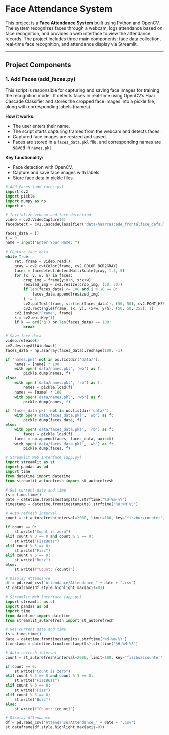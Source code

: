 # Face Attendance System

This project is a **Face Attendance System** built using Python and OpenCV. The system recognizes faces through a webcam, logs attendance based on face recognition, and provides a web interface to view the attendance records. The project includes three main components: face data collection, real-time face recognition, and attendance display via Streamlit.

---

## Project Components

### 1. **Add Faces (add_faces.py)**

This script is responsible for capturing and saving face images for training the recognition model. It detects faces in real-time using OpenCV’s Haar Cascade Classifier and stores the cropped face images into a pickle file, along with corresponding labels (names).

**How it works:**
- The user enters their name.
- The script starts capturing frames from the webcam and detects faces.
- Captured face images are resized and saved.
- Faces are stored in a `faces_data.pkl` file, and corresponding names are saved in `names.pkl`.

**Key functionality:**
- Face detection with OpenCV.
- Capture and save face images with labels.
- Store face data in pickle files.

```python
# Add Faces (add_faces.py)
import cv2
import pickle
import numpy as np
import os

# Initialize webcam and face detection
video = cv2.VideoCapture(0)
facedetect = cv2.CascadeClassifier('data/haarcascade_frontalface_default.xml')

faces_data = []
i = 0
name = input("Enter Your Name: ")

# Capture face data
while True:
    ret, frame = video.read()
    gray = cv2.cvtColor(frame, cv2.COLOR_BGR2GRAY)
    faces = facedetect.detectMultiScale(gray, 1.3, 5)
    for (x, y, w, h) in faces:
        crop_img = frame[y:y+h, x:x+w]
        resized_img = cv2.resize(crop_img, (50, 50))
        if len(faces_data) <= 100 and i % 10 == 0:
            faces_data.append(resized_img)
        i += 1
        cv2.putText(frame, str(len(faces_data)), (50, 50), cv2.FONT_HERSHEY_COMPLEX, 1, (50, 50, 255), 1)
        cv2.rectangle(frame, (x, y), (x+w, y+h), (50, 50, 255), 1)
    cv2.imshow("Frame", frame)
    k = cv2.waitKey(1)
    if k == ord('q') or len(faces_data) == 100:
        break

# Save face data
video.release()
cv2.destroyAllWindows()
faces_data = np.asarray(faces_data).reshape(100, -1)

if 'names.pkl' not in os.listdir('data/'):
    names = [name] * 100
    with open('data/names.pkl', 'wb') as f:
        pickle.dump(names, f)
else:
    with open('data/names.pkl', 'rb') as f:
        names = pickle.load(f)
    names += [name] * 100
    with open('data/names.pkl', 'wb') as f:
        pickle.dump(names, f)

if 'faces_data.pkl' not in os.listdir('data/'):
    with open('data/faces_data.pkl', 'wb') as f:
        pickle.dump(faces_data, f)
else:
    with open('data/faces_data.pkl', 'rb') as f:
        faces = pickle.load(f)
    faces = np.append(faces, faces_data, axis=0)
    with open('data/faces_data.pkl', 'wb') as f:
        pickle.dump(faces, f)

# Streamlit Web Interface (app.py)
import streamlit as st
import pandas as pd
import time
from datetime import datetime
from streamlit_autorefresh import st_autorefresh

# Get current date and time
ts = time.time()
date = datetime.fromtimestamp(ts).strftime("%d-%m-%Y")
timestamp = datetime.fromtimestamp(ts).strftime("%H:%M:%S")

# Auto-refresh interval
count = st_autorefresh(interval=2000, limit=100, key="fizzbuzzcounter")

if count == 0:
    st.write("Count is zero")
elif count % 3 == 0 and count % 5 == 0:
    st.write("FizzBuzz")
elif count % 3 == 0:
    st.write("Fizz")
elif count % 5 == 0:
    st.write("Buzz")
else:
    st.write(f"Count: {count}")

# Display Attendance
df = pd.read_csv("Attendance/Attendance_" + date + ".csv")
st.dataframe(df.style.highlight_max(axis=0))

# Streamlit Web Interface (app.py)
import streamlit as st
import pandas as pd
import time
from datetime import datetime
from streamlit_autorefresh import st_autorefresh

# Get current date and time
ts = time.time()
date = datetime.fromtimestamp(ts).strftime("%d-%m-%Y")
timestamp = datetime.fromtimestamp(ts).strftime("%H:%M:%S")

# Auto-refresh interval
count = st_autorefresh(interval=2000, limit=100, key="fizzbuzzcounter")

if count == 0:
    st.write("Count is zero")
elif count % 3 == 0 and count % 5 == 0:
    st.write("FizzBuzz")
elif count % 3 == 0:
    st.write("Fizz")
elif count % 5 == 0:
    st.write("Buzz")
else:
    st.write(f"Count: {count}")

# Display Attendance
df = pd.read_csv("Attendance/Attendance_" + date + ".csv")
st.dataframe(df.style.highlight_max(axis=0))

